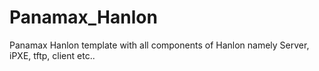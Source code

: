 # Panamax_Hanlon
Panamax Hanlon template with all components of Hanlon namely Server, iPXE, tftp, client etc..
